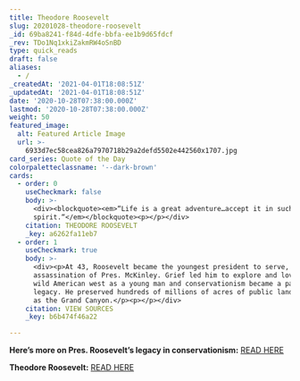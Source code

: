 ```yaml
---
title: Theodore Roosevelt
slug: 20201028-theodore-roosevelt
_id: 69ba8241-f84d-4dfe-bbfa-ee1b9d65fdcf
_rev: TDo1Nq1xkiZakmRW4oSnBD
type: quick_reads
draft: false
aliases:
  - /
_createdAt: '2021-04-01T18:08:51Z'
_updatedAt: '2021-04-01T18:08:51Z'
date: '2020-10-28T07:38:00.000Z'
lastmod: '2020-10-28T07:38:00.000Z'
weight: 50
featured_image:
  alt: Featured Article Image
  url: >-
    6933d7ec58cea826a7970718b29a2defd5502e442560x1707.jpg
card_series: Quote of the Day
colorpaletteclassname: '--dark-brown'
cards:
  - order: 0
    useCheckmark: false
    body: >-
      <div><blockquote><em>“Life is a great adventure…accept it in such a
      spirit.“</em></blockquote><p></p></div>
    citation: THEODORE ROOSEVELT
    _key: a6262fa11eb7
  - order: 1
    useCheckmark: true
    body: >-
      <div><p>At 43, Roosevelt became the youngest president to serve, after the
      assassination of Pres. McKinley. Grief led him to explore and love the
      wild American west as a young man and conservationism became a part of his
      legacy. He preserved hundreds of millions of acres of public lands, such
      as the Grand Canyon.</p><p></p></div>
    citation: VIEW SOURCES
    _key: b6b474f46a22

---
```

**Here’s more on Pres. Roosevelt’s legacy in conservationism:** [READ HERE](https://www.nps.gov/thro/learn/historyculture/theodore-roosevelt-and-conservation.htm#:~:text=%20Roosevelt%20worked%20with%20his%20legislative%20branch%20to,land%20to%20Yosemite%20National%20Park%20%28CA%29%20More%20)

**Theodore Roosevelt:** [READ HERE](https://www.whitehouse.gov/about-the-white-house/presidents/theodore-roosevelt/)